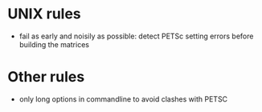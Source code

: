 # UNIX rules

 * fail as early and noisily as possible: detect PETSc setting errors before building the matrices
 
# Other rules

 * only long options in commandline to avoid clashes with PETSC
 
